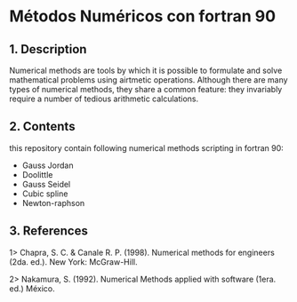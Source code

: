 # Métodos Numéricos con fortran 90

## 1. Description

Numerical methods are tools by which it is possible to formulate and solve mathematical problems using airtmetic operations. Although there are many types of numerical methods, they share a common feature: they invariably require a number of tedious arithmetic calculations.

## 2. Contents

this repository contain following numerical methods scripting in fortran 90:

- Gauss Jordan
- Doolittle
- Gauss Seidel
- Cubic spline
- Newton-raphson

## 3. References

1> Chapra, S. C. & Canale R. P. (1998). Numerical methods for engineers (2da. ed.). New York: McGraw-Hill.

2> Nakamura, S. (1992). Numerical Methods applied with software (1era. ed.) México.

